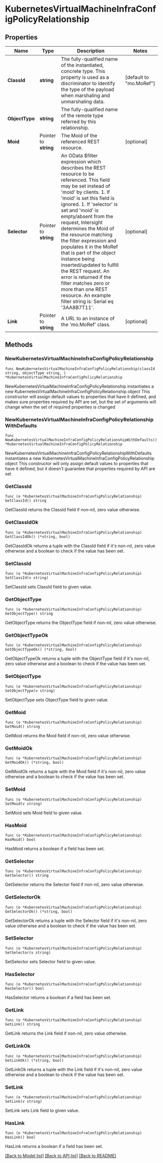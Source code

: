 # KubernetesVirtualMachineInfraConfigPolicyRelationship

## Properties

Name | Type | Description | Notes
------------ | ------------- | ------------- | -------------
**ClassId** | **string** | The fully-qualified name of the instantiated, concrete type. This property is used as a discriminator to identify the type of the payload when marshaling and unmarshaling data. | [default to "mo.MoRef"]
**ObjectType** | **string** | The fully-qualified name of the remote type referred by this relationship. | 
**Moid** | Pointer to **string** | The Moid of the referenced REST resource. | [optional] 
**Selector** | Pointer to **string** | An OData $filter expression which describes the REST resource to be referenced. This field may be set instead of &#39;moid&#39; by clients. 1. If &#39;moid&#39; is set this field is ignored. 1. If &#39;selector&#39; is set and &#39;moid&#39; is empty/absent from the request, Intersight determines the Moid of the resource matching the filter expression and populates it in the MoRef that is part of the object instance being inserted/updated to fulfill the REST request. An error is returned if the filter matches zero or more than one REST resource. An example filter string is: Serial eq &#39;3AA8B7T11&#39;. | [optional] 
**Link** | Pointer to **string** | A URL to an instance of the &#39;mo.MoRef&#39; class. | [optional] 

## Methods

### NewKubernetesVirtualMachineInfraConfigPolicyRelationship

`func NewKubernetesVirtualMachineInfraConfigPolicyRelationship(classId string, objectType string, ) *KubernetesVirtualMachineInfraConfigPolicyRelationship`

NewKubernetesVirtualMachineInfraConfigPolicyRelationship instantiates a new KubernetesVirtualMachineInfraConfigPolicyRelationship object
This constructor will assign default values to properties that have it defined,
and makes sure properties required by API are set, but the set of arguments
will change when the set of required properties is changed

### NewKubernetesVirtualMachineInfraConfigPolicyRelationshipWithDefaults

`func NewKubernetesVirtualMachineInfraConfigPolicyRelationshipWithDefaults() *KubernetesVirtualMachineInfraConfigPolicyRelationship`

NewKubernetesVirtualMachineInfraConfigPolicyRelationshipWithDefaults instantiates a new KubernetesVirtualMachineInfraConfigPolicyRelationship object
This constructor will only assign default values to properties that have it defined,
but it doesn't guarantee that properties required by API are set

### GetClassId

`func (o *KubernetesVirtualMachineInfraConfigPolicyRelationship) GetClassId() string`

GetClassId returns the ClassId field if non-nil, zero value otherwise.

### GetClassIdOk

`func (o *KubernetesVirtualMachineInfraConfigPolicyRelationship) GetClassIdOk() (*string, bool)`

GetClassIdOk returns a tuple with the ClassId field if it's non-nil, zero value otherwise
and a boolean to check if the value has been set.

### SetClassId

`func (o *KubernetesVirtualMachineInfraConfigPolicyRelationship) SetClassId(v string)`

SetClassId sets ClassId field to given value.


### GetObjectType

`func (o *KubernetesVirtualMachineInfraConfigPolicyRelationship) GetObjectType() string`

GetObjectType returns the ObjectType field if non-nil, zero value otherwise.

### GetObjectTypeOk

`func (o *KubernetesVirtualMachineInfraConfigPolicyRelationship) GetObjectTypeOk() (*string, bool)`

GetObjectTypeOk returns a tuple with the ObjectType field if it's non-nil, zero value otherwise
and a boolean to check if the value has been set.

### SetObjectType

`func (o *KubernetesVirtualMachineInfraConfigPolicyRelationship) SetObjectType(v string)`

SetObjectType sets ObjectType field to given value.


### GetMoid

`func (o *KubernetesVirtualMachineInfraConfigPolicyRelationship) GetMoid() string`

GetMoid returns the Moid field if non-nil, zero value otherwise.

### GetMoidOk

`func (o *KubernetesVirtualMachineInfraConfigPolicyRelationship) GetMoidOk() (*string, bool)`

GetMoidOk returns a tuple with the Moid field if it's non-nil, zero value otherwise
and a boolean to check if the value has been set.

### SetMoid

`func (o *KubernetesVirtualMachineInfraConfigPolicyRelationship) SetMoid(v string)`

SetMoid sets Moid field to given value.

### HasMoid

`func (o *KubernetesVirtualMachineInfraConfigPolicyRelationship) HasMoid() bool`

HasMoid returns a boolean if a field has been set.

### GetSelector

`func (o *KubernetesVirtualMachineInfraConfigPolicyRelationship) GetSelector() string`

GetSelector returns the Selector field if non-nil, zero value otherwise.

### GetSelectorOk

`func (o *KubernetesVirtualMachineInfraConfigPolicyRelationship) GetSelectorOk() (*string, bool)`

GetSelectorOk returns a tuple with the Selector field if it's non-nil, zero value otherwise
and a boolean to check if the value has been set.

### SetSelector

`func (o *KubernetesVirtualMachineInfraConfigPolicyRelationship) SetSelector(v string)`

SetSelector sets Selector field to given value.

### HasSelector

`func (o *KubernetesVirtualMachineInfraConfigPolicyRelationship) HasSelector() bool`

HasSelector returns a boolean if a field has been set.

### GetLink

`func (o *KubernetesVirtualMachineInfraConfigPolicyRelationship) GetLink() string`

GetLink returns the Link field if non-nil, zero value otherwise.

### GetLinkOk

`func (o *KubernetesVirtualMachineInfraConfigPolicyRelationship) GetLinkOk() (*string, bool)`

GetLinkOk returns a tuple with the Link field if it's non-nil, zero value otherwise
and a boolean to check if the value has been set.

### SetLink

`func (o *KubernetesVirtualMachineInfraConfigPolicyRelationship) SetLink(v string)`

SetLink sets Link field to given value.

### HasLink

`func (o *KubernetesVirtualMachineInfraConfigPolicyRelationship) HasLink() bool`

HasLink returns a boolean if a field has been set.


[[Back to Model list]](../README.md#documentation-for-models) [[Back to API list]](../README.md#documentation-for-api-endpoints) [[Back to README]](../README.md)


